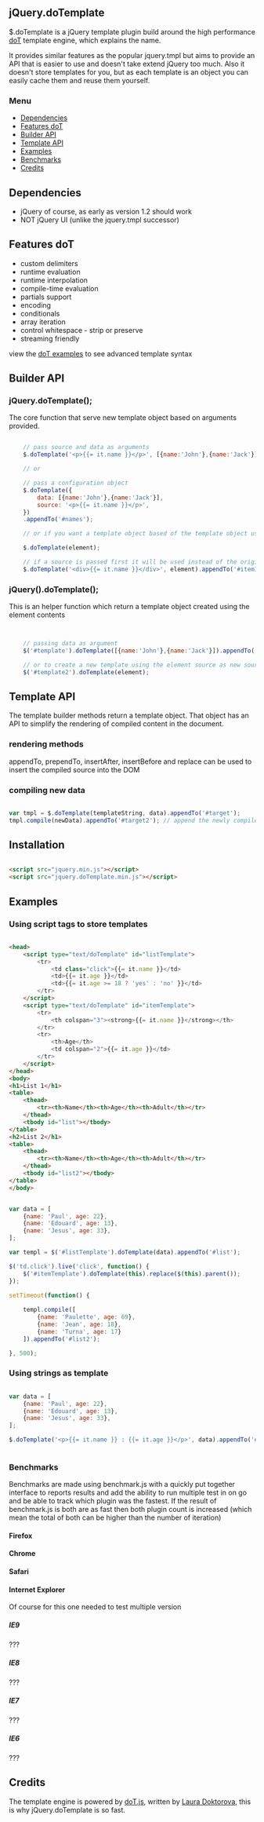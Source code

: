 ## jQuery.doTemplate

$.doTemplate is a jQuery template plugin build around the high performance [doT](#credits) template engine, which explains the name. 

It provides similar features as the popular jquery.tmpl but aims to provide an API that is easier to use and doesn't take extend jQuery too much.
Also it doesn't store templates for you, but as each template is an object you can easily cache them and reuse them yourself.

### Menu

* [Dependencies](#dependencies)
* [Features doT](#features-dot)
* [Builder API](#builder-api)
* [Template API](#template-api)
* [Examples](#examples)
* [Benchmarks](#benchmark)
* [Credits](#credits)


## Dependencies

* jQuery of course, as early as version 1.2 should work 
* NOT jQuery UI (unlike the jquery.tmpl successor)

## Features doT

* custom delimiters
* runtime evaluation
* runtime interpolation
* compile-time evaluation
* partials support
* encoding
* conditionals
* array iteration
* control whitespace - strip or preserve
* streaming friendly

view the [doT examples](https://github.com/olado/doT/tree/master/examples) to see advanced template syntax

## Builder API

### jQuery.doTemplate();

The core function that serve new template object based on arguments provided.

```javascript

    // pass source and data as arguments
    $.doTemplate('<p>{{= it.name }}</p>', [{name:'John'},{name:'Jack'}]).appendTo('#names');

    // or

    // pass a configuration object
    $.doTemplate({
        data: [{name:'John'},{name:'Jack'}],
        source: '<p>{{= it.name }}</p>',
    })
    .appendTo('#names');

    // or if you want a template object based of the template object used to render an element

    $.doTemplate(element);

    // if a source is passed first it will be used instead of the original template
    $.doTemplate('<div>{{= it.name }}</div>', element).appendTo('#itemId');


```

### jQuery().doTemplate();

This is an helper function which return a template object created using the element contents

```javascript

    
    // passing data as argument
    $('#template').doTemplate([{name:'John'},{name:'Jack'}]).appendTo('#names');

    // or to create a new template using the element source as new source
    $('#template2').doTemplate(element);

```

## Template API

The template builder methods return a template object. That object has an API to simplify the rendering of compiled
content in the document.

### rendering methods

appendTo, prependTo, insertAfter, insertBefore and replace can be used to insert the compiled source into the DOM

### compiling new data

```javascript

var tmpl = $.doTemplate(templateString, data).appendTo('#target');
tmpl.compile(newData).appendTo('#target2'); // append the newly compiled data to a new element

```

## Installation

```html

<script src="jquery.min.js"></script>
<script src="jquery.doTemplate.min.js"></script>

```

## Examples

### Using script tags to store templates

```html

<head>
    <script type="text/doTemplate" id="listTemplate">
        <tr>
            <td class="click">{{= it.name }}</td>
            <td>{{= it.age }}</td>
            <td>{{= it.age >= 18 ? 'yes' : 'no' }}</td>
        </tr>
    </script>
    <script type="text/doTemplate" id="itemTemplate">
        <tr>
            <th colspan="3"><strong>{{= it.name }}</strong></th>
        </tr>
        <tr>
            <th>Age</th>
            <td colspan="2">{{= it.age }}</td>
        </tr>
    </script>
</head>
<body>
<h1>List 1</h1>
<table>
    <thead>
        <tr><th>Name</th><th>Age</th><th>Adult</th></tr>
    </thead>
    <tbody id="list"></tbody>
</table>
<h2>List 2</h1>
<table>
    <thead>
        <tr><th>Name</th><th>Age</th><th>Adult</th></tr>
    </thead>
    <tbody id="list2"></tbody>
</table>
</body>
```

```javascript

var data = [
    {name: 'Paul', age: 22},
    {name: 'Edouard', age: 13},
    {name: 'Jesus', age: 33},
];

var templ = $('#listTemplate').doTemplate(data).appendTo('#list');

$('td.click').live('click', function() {
    $('#itemTemplate').doTemplate(this).replace($(this).parent());
});

setTimeout(function() {
        
    templ.compile([
        {name: 'Paulette', age: 69},
        {name: 'Jean', age: 18},
        {name: 'Turna', age: 17}
    ]).appendTo('#list2');

}, 500);

```

### Using strings as template

```javascript

var data = [
    {name: 'Paul', age: 22},
    {name: 'Edouard', age: 13},
    {name: 'Jesus', age: 33},
];

$.doTemplate('<p>{{= it.name }} : {{= it.age }}</p>', data).appendTo('#list');
	
```

### Benchmarks

Benchmarks are made using benchmark.js with a quickly put together interface to reports results and add the ability to run multiple
test in on go and be able to track which plugin was the fastest. If the result of benchmark.js is both are as fast then both plugin count
is increased (which mean the total of both can be higher than the number of iteration)

#### Firefox

#### Chrome

#### Safari

#### Internet Explorer

Of course for this one needed to test multiple version

##### IE9

???

##### IE8

???

##### IE7

???

##### IE6

???

## Credits

The template engine is powered by [doT.js](http://olado.github.com/doT/), written by [Laura Doktorova](https://github.com/olado), this is why jQuery.doTemplate is so fast.
